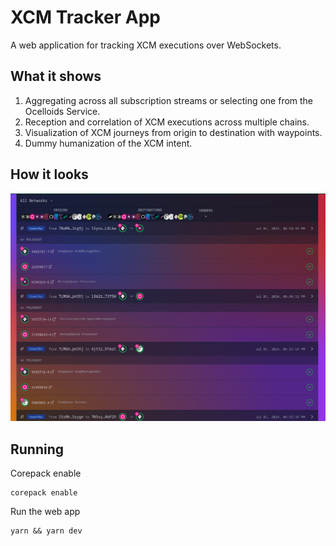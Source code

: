 # XCM Tracker App

A web application for tracking XCM executions over WebSockets.

## What it shows

1. Aggregating across all subscription streams or selecting one from the Ocelloids Service.
2. Reception and correlation of XCM executions across multiple chains.
3. Visualization of XCM journeys from origin to destination with waypoints.
4. Dummy humanization of the XCM intent.

## How it looks

![All Networks](https://github.com/sodazone/xcm-tracker-app/blob/main/public/xcm-tracker-all-networks-big.png)

## Running

Corepack enable

```shell
corepack enable
```

Run the web app

```shell
yarn && yarn dev
```

